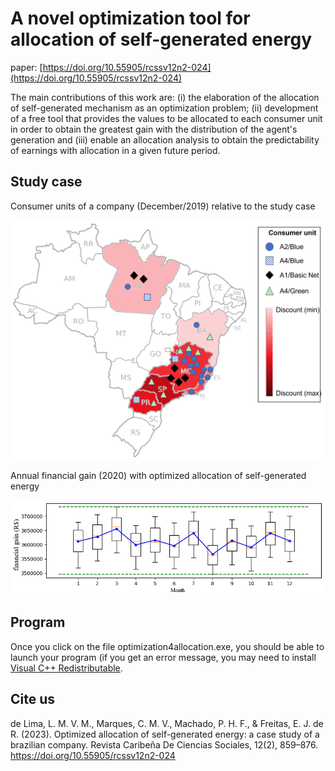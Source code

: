 # A novel optimization tool for allocation of self-generated energy

paper: [https://doi.org/10.55905/rcssv12n2-024](https://doi.org/10.55905/rcssv12n2-024)

The main contributions of this work are: (i) the elaboration of the allocation of self-generated mechanism as an optimization problem; (ii) development of a free tool that provides the values to be allocated to each consumer unit in order to obtain the greatest gain with the distribution of the agent's generation and (iii) enable an allocation analysis to obtain the predictability of earnings with allocation in a given future period.

## Study case
Consumer units of a company (December/2019) relative to the study case

![Consumer units of a company (December/2019) relative to study case](figures/Figure_5.png)

Annual financial gain (2020) with optimized allocation of self-generated energy

![Annual financial gain (2020) with optimized allocation of self-generated energy](figures/Figure_9.png)

## Program

Once you click on the file optimization4allocation.exe, you should be able to launch your program (if you get an error message, you may need to install [Visual C++ Redistributable](https://support.microsoft.com/en-ca/help/2977003/the-latest-supported-visual-c-downloads).

## Cite us

de Lima, L. M. V. M., Marques, C. M. V., Machado, P. H. F., & Freitas, E. J. de R. (2023). Optimized allocation of self-generated energy: a case study of a brazilian company. Revista Caribeña De Ciencias Sociales, 12(2), 859–876. https://doi.org/10.55905/rcssv12n2-024
